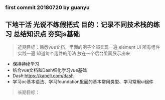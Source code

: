 ### first commit  20180720 by guanyu

## 下地干活 光说不练假把式 目的：记录不同技术栈的练习 总结知识点 夯实js基础

> 近期目标：熟悉vue文档，里面的例子全部实现一遍,element UI 所有组件实践一遍 知道每个组件的用法 放在一个后台里面展示出来
  - 保持持续学习
  - 结合vue文档和Dash细化学习vue基础
  - Dash:https://kapeli.com/dash
  - 学习oc基本语法、学习foundation里面的基本常用类型、学习常用ui组件

> 长期目标：
